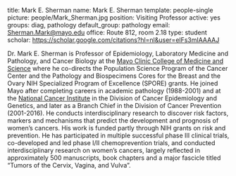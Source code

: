 title: Mark E. Sherman
name: Mark E. Sherman
template: people-single
picture: people/Mark_Sherman.jpg
position: Visiting Professor
active: yes
groups: diag, pathology
default_group: pathology
email: Sherman.Mark@mayo.edu
office: Route 812, room 2.18
type: student
scholar: https://scholar.google.com/citations?hl=nl&user=elFs3mIAAAAJ

Dr. Mark E. Sherman is Professor of Epidemiology, Laboratory Medicine and Pathology, and Cancer Biology at the [Mayo Clinic College of Medicine and Science](https://college.mayo.edu/) where he co-directs the Population Science Program of the Cancer Center and the Pathology and Biospecimens Cores for the Breast and the Ovary NIH Specialized Program of Excellence (SPORE) grants. He joined Mayo after completing careers in academic pathology (1988-2001) and at the [National Cancer Institute](https://www.cancer.gov/) in the Division of Cancer Epidemiology and Genetics, and later as a Branch Chief in the Division of Cancer Prevention (2001-2016). He conducts interdisciplinary research to discover risk factors, markers and mechanisms that predict the development and prognosis of women’s cancers. His work is funded partly through NIH grants on risk and prevention. He has participated in multiple successful phase III clinical trials, co-developed and led phase I/II chemoprevention trials, and conducted interdisciplinary research on women’s cancers, largely reflected in approximately 500 manuscripts, book chapters and a major fascicle titled “Tumors of the Cervix, Vagina, and Vulva”.
